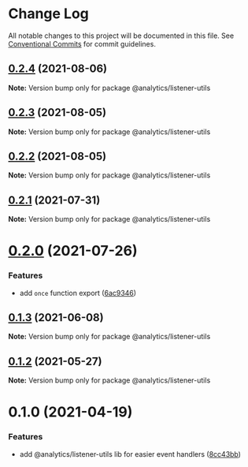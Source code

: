 # Change Log

All notable changes to this project will be documented in this file.
See [Conventional Commits](https://conventionalcommits.org) for commit guidelines.

## [0.2.4](https://github.com/DavidWells/analytics/tree/master/packages/analytics-util-listener/compare/@analytics/listener-utils@0.2.3...@analytics/listener-utils@0.2.4) (2021-08-06)

**Note:** Version bump only for package @analytics/listener-utils





## [0.2.3](https://github.com/DavidWells/analytics/tree/master/packages/analytics-util-listener/compare/@analytics/listener-utils@0.2.2...@analytics/listener-utils@0.2.3) (2021-08-05)

**Note:** Version bump only for package @analytics/listener-utils





## [0.2.2](https://github.com/DavidWells/analytics/tree/master/packages/analytics-util-listener/compare/@analytics/listener-utils@0.2.1...@analytics/listener-utils@0.2.2) (2021-08-05)

**Note:** Version bump only for package @analytics/listener-utils





## [0.2.1](https://github.com/DavidWells/analytics/tree/master/packages/analytics-util-listener/compare/@analytics/listener-utils@0.2.0...@analytics/listener-utils@0.2.1) (2021-07-31)

**Note:** Version bump only for package @analytics/listener-utils





# [0.2.0](https://github.com/DavidWells/analytics/tree/master/packages/analytics-util-listener/compare/@analytics/listener-utils@0.1.3...@analytics/listener-utils@0.2.0) (2021-07-26)


### Features

* add `once` function export ([6ac9346](https://github.com/DavidWells/analytics/tree/master/packages/analytics-util-listener/commit/6ac9346))





## [0.1.3](https://github.com/DavidWells/analytics/tree/master/packages/analytics-util-listener/compare/@analytics/listener-utils@0.1.2...@analytics/listener-utils@0.1.3) (2021-06-08)

**Note:** Version bump only for package @analytics/listener-utils





## [0.1.2](https://github.com/DavidWells/analytics/tree/master/packages/analytics-util-listener/compare/@analytics/listener-utils@0.1.0...@analytics/listener-utils@0.1.2) (2021-05-27)

**Note:** Version bump only for package @analytics/listener-utils





# 0.1.0 (2021-04-19)


### Features

* add @analytics/listener-utils lib for easier event handlers ([8cc43bb](https://github.com/DavidWells/analytics/tree/master/packages/analytics-util-listener/commit/8cc43bb))
